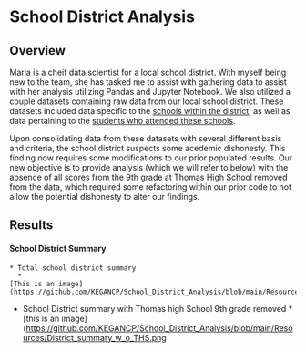 # School District Analysis

## Overview
Maria is a cheif data scientist for a local school district. With myself being new to the team, she has tasked me to assist with gathering data to assist with her analysis utilizing Pandas and Jupyter Notebook. We also utilized a couple datasets containing raw data from our local school district. These datasets included data specific to the [schools within the district](https://github.com/KEGANCP/School_District_Analysis/blob/main/Resources/schools_complete.csv), as well as data pertaining to the [students who attended these schools](https://github.com/KEGANCP/School_District_Analysis/blob/main/Resources/students_complete.csv).

Upon consolidating data from these datasets with several different basis and criteria, the school district suspects some acedemic dishonesty. This finding now requires some modifications to our prior populated results. Our new objective is to provide analysis (which we will refer to below) with the absence of all scores from the 9th grade at Thomas High School removed from the data, which required some refactoring within our prior code to not allow the potential dishonesty to alter our findings.

## Results 

#### School District Summary
    * Total school district summary
      *
    [This is an image](https://github.com/KEGANCP/School_District_Analysis/blob/main/Resources/District_Summary_total.png)

  * School District summary with Thomas high School 9th grade removed
    *    
    [this is an image](https://github.com/KEGANCP/School_District_Analysis/blob/main/Resources/District_summary_w_o_THS.png
